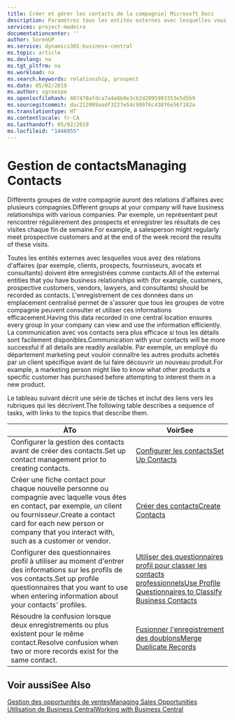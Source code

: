 ```yaml
---
title: Créer et gérer les contacts de la compagnie| Microsoft Docs
description: Paramétrez tous les entités externes avec lesquelles vous avez une relation d'affaires (par exemple les prospects, les clients, les fournisseurs, et les consultants) comme contacts.
services: project-madeira
documentationcenter: ''
author: SorenGP
ms.service: dynamics365-business-central
ms.topic: article
ms.devlang: na
ms.tgt_pltfrm: na
ms.workload: na
ms.search.keywords: relationship, prospect
ms.date: 05/02/2019
ms.author: sgroespe
ms.openlocfilehash: 407470afdca7a4e8b0e3cb2d2095903353e5d5b9
ms.sourcegitcommit: dac212009aadf3227e54c99976c438f6e56f182a
ms.translationtype: HT
ms.contentlocale: fr-CA
ms.lasthandoff: 05/02/2019
ms.locfileid: "1446955"
---
```

# <a name="managing-contacts"></a><span data-ttu-id="b14ee-103">Gestion de contacts</span><span class="sxs-lookup"><span data-stu-id="b14ee-103">Managing Contacts</span></span>
<span data-ttu-id="b14ee-104">Différents groupes de votre compagnie auront des relations d'affaires avec plusieurs compagnies.</span><span class="sxs-lookup"><span data-stu-id="b14ee-104">Different groups at your company will have business relationships with various companies.</span></span> <span data-ttu-id="b14ee-105">Par exemple, un représentant peut rencontrer régulièrement des prospects et enregistrer les résultats de ces visites chaque fin de semaine.</span><span class="sxs-lookup"><span data-stu-id="b14ee-105">For example, a salesperson might regularly meet prospective customers and at the end of the week record the results of these visits.</span></span>

<span data-ttu-id="b14ee-106">Toutes les entités externes avec lesquelles vous avez des relations d'affaires (par exemple, clients, prospects, fournisseurs, avocats et consultants) doivent être enregistrées comme contacts.</span><span class="sxs-lookup"><span data-stu-id="b14ee-106">All of the external entities that you have business relationships with (for example, customers, prospective customers, vendors, lawyers, and consultants) should be recorded as contacts.</span></span> <span data-ttu-id="b14ee-107">L'enregistrement de ces données dans un emplacement centralisé permet de s'assurer que tous les groupes de votre compagnie peuvent consulter et utiliser ces informations efficacement.</span><span class="sxs-lookup"><span data-stu-id="b14ee-107">Having this data recorded in one central location ensures every group in your company can view and use the information efficiently.</span></span> <span data-ttu-id="b14ee-108">La communication avec vos contacts sera plus efficace si tous les détails sont facilement disponibles.</span><span class="sxs-lookup"><span data-stu-id="b14ee-108">Communication with your contacts will be more successful if all details are readily available.</span></span> <span data-ttu-id="b14ee-109">Par exemple, un employé du département marketing peut vouloir connaître les autres produits achetés par un client spécifique avant de lui faire découvrir un nouveau produit.</span><span class="sxs-lookup"><span data-stu-id="b14ee-109">For example, a marketing person might like to know what other products a specific customer has purchased before attempting to interest them in a new product.</span></span>

<span data-ttu-id="b14ee-110">Le tableau suivant décrit une série de tâches et inclut des liens vers les rubriques qui les décrivent.</span><span class="sxs-lookup"><span data-stu-id="b14ee-110">The following table describes a sequence of tasks, with links to the topics that describe them.</span></span>

| <span data-ttu-id="b14ee-111">À</span><span class="sxs-lookup"><span data-stu-id="b14ee-111">To</span></span> | <span data-ttu-id="b14ee-112">Voir</span><span class="sxs-lookup"><span data-stu-id="b14ee-112">See</span></span> |
| --- | --- |
| <span data-ttu-id="b14ee-113">Configurer la gestion des contacts avant de créer des contacts.</span><span class="sxs-lookup"><span data-stu-id="b14ee-113">Set up contact management prior to creating contacts.</span></span> |[<span data-ttu-id="b14ee-114">Configurer les contacts</span><span class="sxs-lookup"><span data-stu-id="b14ee-114">Set Up Contacts</span></span>](marketing-setup-contacts.md) |
| <span data-ttu-id="b14ee-115">Créer une fiche contact pour chaque nouvelle personne ou compagnie avec laquelle vous êtes en contact, par exemple, un client ou fournisseur.</span><span class="sxs-lookup"><span data-stu-id="b14ee-115">Create a contact card for each new person or company that you interact with, such as a customer or vendor.</span></span> |[<span data-ttu-id="b14ee-116">Créer des contacts</span><span class="sxs-lookup"><span data-stu-id="b14ee-116">Create Contacts</span></span>](marketing-create-contact-companies.md) |
|<span data-ttu-id="b14ee-117">Configurer des questionnaires profil à utiliser au moment d'entrer des informations sur les profils de vos contacts.</span><span class="sxs-lookup"><span data-stu-id="b14ee-117">Set up profile questionnaires that you want to use when entering information about your contacts' profiles.</span></span>|[<span data-ttu-id="b14ee-118">Utiliser des questionnaires profil pour classer les contacts professionnels</span><span class="sxs-lookup"><span data-stu-id="b14ee-118">Use Profile Questionnaires to Classify Business Contacts</span></span>](marketing-create-contact-profile-questionnaire.md)|
|<span data-ttu-id="b14ee-119">Résoudre la confusion lorsque deux enregistrements ou plus existent pour le même contact.</span><span class="sxs-lookup"><span data-stu-id="b14ee-119">Resolve confusion when two or more records exist for the same contact.</span></span>|[<span data-ttu-id="b14ee-120">Fusionner l'enregistrement des doublons</span><span class="sxs-lookup"><span data-stu-id="b14ee-120">Merge Duplicate Records</span></span>](sales-how-merge-duplicate-records.md)|

## <a name="see-also"></a><span data-ttu-id="b14ee-121">Voir aussi</span><span class="sxs-lookup"><span data-stu-id="b14ee-121">See Also</span></span>
[<span data-ttu-id="b14ee-122">Gestion des opportunités de ventes</span><span class="sxs-lookup"><span data-stu-id="b14ee-122">Managing Sales Opportunities</span></span>](marketing-manage-sales-opportunities.md)  
[<span data-ttu-id="b14ee-123">Utilisation de Business Central</span><span class="sxs-lookup"><span data-stu-id="b14ee-123">Working with Business Central</span></span>](ui-work-product.md)  

